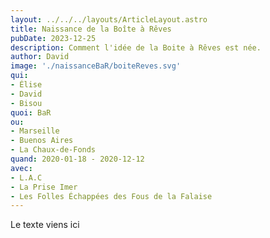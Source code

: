 ```yaml
---
layout: ../../../layouts/ArticleLayout.astro
title: Naissance de la Boîte à Rêves
pubDate: 2023-12-25
description: Comment l'idée de la Boite à Rêves est née.
author: David
image: './naissanceBaR/boiteReves.svg'
qui:
- Élise
- David
- Bisou
quoi: BaR
ou: 
- Marseille
- Buenos Aires
- La Chaux-de-Fonds
quand: 2020-01-18 - 2020-12-12
avec: 
- L.A.C
- La Prise Imer
- Les Folles Échappées des Fous de la Falaise
---
```

Le texte viens ici